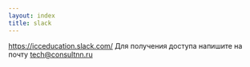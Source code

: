 ```yaml
---
layout: index
title: slack
---
```


https://icceducation.slack.com/
Для получения доступа напишите на почту tech@consultnn.ru